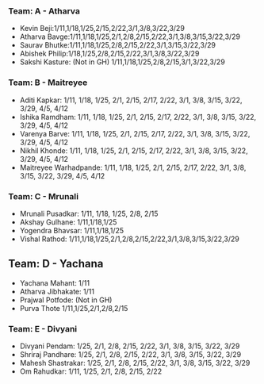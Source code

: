 ### Team: A - Atharva
- Kevin Beji:1/11,1/18,1/25,2/15,2/22,3/1,3/8,3/22,3/29
- Atharva Bavge:1/11,1/18,1/25,2/1,2/8,2/15,2/22,3/1,3/8,3/15,3/22,3/29
- Saurav Bhutke:1/11,1/18,1/25,2/8,2/15,2/22,3/1,3/15,3/22,3/29
- Abishek Philip:1/18,1/25,2/8,2/15,2/22,3/1,3/8,3/22,3/29
- Sakshi Kasture: (Not in GH) 1/11,1/18,1/25,2/8,2/15,3/1,3/22,3/29

### Team: B - Maitreyee
- Aditi Kapkar: 1/11, 1/18, 1/25, 2/1, 2/15, 2/17, 2/22, 3/1, 3/8, 3/15, 3/22, 3/29, 4/5, 4/12
- Ishika Ramdham: 1/11, 1/18, 1/25, 2/1, 2/15, 2/17, 2/22, 3/1, 3/8, 3/15, 3/22, 3/29, 4/5, 4/12
- Varenya Barve: 1/11, 1/18, 1/25, 2/1, 2/15, 2/17, 2/22, 3/1, 3/8, 3/15, 3/22, 3/29, 4/5, 4/12
- Nikhil Khonde: 1/11, 1/18, 1/25, 2/1, 2/15, 2/17, 2/22, 3/1, 3/8, 3/15, 3/22, 3/29, 4/5, 4/12
- Maitreyee Warhadpande: 1/11, 1/18, 1/25, 2/1, 2/15, 2/17, 2/22, 3/1, 3/8, 3/15, 3/22, 3/29, 4/5, 4/12

### Team: C - Mrunali
- Mrunali Pusadkar: 1/11, 1/18, 1/25, 2/8, 2/15
- Akshay Gulhane: 1/11,1/18,1/25
- Yogendra Bhavsar: 1/11,1/18,1/25
- Vishal Rathod: 1/11,1/18,1/25,2/1,2/8,2/15,2/22,3/1,3/8,3/15,3/22,3/29

## Team: D - Yachana
- Yachana Mahant: 1/11
- Atharva Jibhakate: 1/11
- Prajwal Potfode: (Not in GH)
- Purva Thote 1/11,1/25,2/1,2/8,2/15

### Team: E - Divyani
- Divyani Pendam: 1/25, 2/1, 2/8, 2/15, 2/22, 3/1, 3/8, 3/15, 3/22, 3/29
- Shriraj Pandhare: 1/25, 2/1, 2/8, 2/15, 2/22, 3/1, 3/8, 3/15, 3/22, 3/29
- Mahesh Shastrakar: 1/25, 2/1, 2/8, 2/15, 2/22, 3/1, 3/8, 3/15, 3/22, 3/29
- Om Rahudkar: 1/11, 1/25, 2/1, 2/8, 2/15, 2/22
